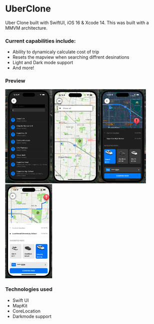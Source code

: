 # UberClone
Uber Clone built with SwiftUI, iOS 16 & Xcode 14. This was built with a MMVM architecture. 

### Current capabilities include: 

  * Ability to dynamicaly calculate cost of trip
  * Resets the mapview when searching diffrent desinations
  * Light and Dark mode support
  * And more!

### Preview

<img src="./Images/searchDest.png" alt="drawing" width="150" height="300"/><img src="./Images/mapview1.png" alt="drawing" width="150" height="300"/><img src="./Images/rideRequest.png" alt="drawing" width="150" height=300/><img src="./Images/rideRequest2.png" alt="drawing" width="150" height=300/>







### Technologies used

  * Swift UI
  * MapKit
  * CoreLocation
  * Darkmode support

